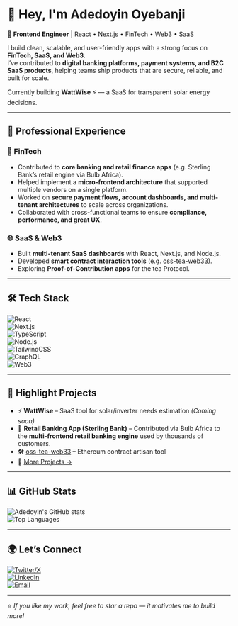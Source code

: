 # 👋 Hey, I'm Adedoyin Oyebanji  

🚀 **Frontend Engineer** | React • Next.js • FinTech • Web3 • SaaS  

I build clean, scalable, and user-friendly apps with a strong focus on **FinTech, SaaS, and Web3**.  
I’ve contributed to **digital banking platforms, payment systems, and B2C SaaS products**, helping teams ship products that are secure, reliable, and built for scale.  

Currently building **WattWise** ⚡ — a SaaS for transparent solar energy decisions.  

---

## 💼 Professional Experience  

### 🏦 FinTech  
- Contributed to **core banking and retail finance apps** (e.g. Sterling Bank’s retail engine via Bulb Africa).  
- Helped implement a **micro-frontend architecture** that supported multiple vendors on a single platform.  
- Worked on **secure payment flows, account dashboards, and multi-tenant architectures** to scale across organizations.  
- Collaborated with cross-functional teams to ensure **compliance, performance, and great UX**.  

### 🌐 SaaS & Web3  
- Built **multi-tenant SaaS dashboards** with React, Next.js, and Node.js.  
- Developed **smart contract interaction tools** (e.g. [oss-tea-web33](https://github.com/doyinDev1/oss-tea-web33)).  
- Exploring **Proof-of-Contribution apps** for the tea Protocol.  

---

## 🛠️ Tech Stack  

![React](https://img.shields.io/badge/-React-61DAFB?logo=react&logoColor=000&style=for-the-badge)  
![Next.js](https://img.shields.io/badge/-Next.js-000?logo=nextdotjs&logoColor=fff&style=for-the-badge)  
![TypeScript](https://img.shields.io/badge/-TypeScript-3178C6?logo=typescript&logoColor=fff&style=for-the-badge)  
![Node.js](https://img.shields.io/badge/-Node.js-339933?logo=nodedotjs&logoColor=fff&style=for-the-badge)  
![TailwindCSS](https://img.shields.io/badge/-Tailwind-06B6D4?logo=tailwindcss&logoColor=fff&style=for-the-badge)  
![GraphQL](https://img.shields.io/badge/-GraphQL-E10098?logo=graphql&logoColor=fff&style=for-the-badge)  
![Web3](https://img.shields.io/badge/-Web3-1E1E1E?logo=ethereum&logoColor=fff&style=for-the-badge)  

---

## 📌 Highlight Projects  

- ⚡ **WattWise** – SaaS tool for solar/inverter needs estimation *(Coming soon)*  
- 🏦 **Retail Banking App (Sterling Bank)** – Contributed via Bulb Africa to the **multi-frontend retail banking engine** used by thousands of customers.  
- 🛠️ [oss-tea-web33](https://github.com/doyinDev1/oss-tea-web33) – Ethereum contract artisan tool  
- 📂 [More Projects →](https://github.com/doyinDev1?tab=repositories)  

---

## 📊 GitHub Stats  

![Adedoyin's GitHub stats](https://github-readme-stats.vercel.app/api?username=doyinDev1&show_icons=true&theme=tokyonight)  
![Top Languages](https://github-readme-stats.vercel.app/api/top-langs/?username=doyinDev1&layout=compact&theme=tokyonight)  

---

## 🌍 Let’s Connect  

[![Twitter/X](https://img.shields.io/badge/Twitter-%231DA1F2.svg?logo=x&logoColor=white)](https://twitter.com/theonlydoyin)  
[![LinkedIn](https://img.shields.io/badge/LinkedIn-%230A66C2.svg?logo=linkedin&logoColor=white)](https://www.linkedin.com/in/adedoyin-oyebanji-949a13165/)  
[![Email](https://img.shields.io/badge/Email-%23EA4335.svg?logo=gmail&logoColor=white)](mailto:adedoyin27@gmail.com)  

---

⭐ *If you like my work, feel free to star a repo — it motivates me to build more!*

